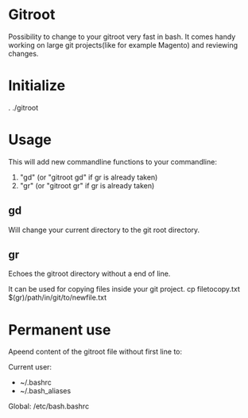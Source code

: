 Gitroot
=======

Possibility to change to your gitroot very fast in bash.
It comes handy working on large git projects(like for example Magento) and reviewing changes.

Initialize
=======

. ./gitroot

Usage
=======

This will add new commandline functions to your commandline:

1. "gd" (or "gitroot gd" if gr is already taken)
2. "gr" (or "gitroot gr" if gr is already taken)


gd
------
Will change your current directory to the git root directory.

gr
------
Echoes the gitroot directory without a end of line.

It can be used for copying files inside your git project.
cp filetocopy.txt $(gr)/path/in/git/to/newfile.txt

Permanent use
=======
Apeend content of the gitroot file without first line to:

Current user:
- ~/.bashrc
- ~/.bash_aliases

Global:
/etc/bash.bashrc

